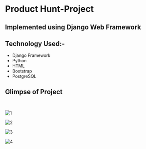 # Product Hunt-Project

## Implemented using Django Web Framework

## Technology Used:-
* Django Framework
* Python
* HTML
* Bootstrap
* PostgreSQL 

## Glimpse of Project
<br>

![1](https://user-images.githubusercontent.com/67990422/105636443-710d5c00-5e8e-11eb-8ac8-16de576cda2f.png)
<br>

![2](https://user-images.githubusercontent.com/67990422/105636444-723e8900-5e8e-11eb-8821-b65a1fe284c5.png)
<br>

![3](https://user-images.githubusercontent.com/67990422/105636446-723e8900-5e8e-11eb-87b2-ad11f3d4706f.png)
<br>

![4](https://user-images.githubusercontent.com/67990422/105636447-736fb600-5e8e-11eb-9caf-696f7a1b902d.png)



